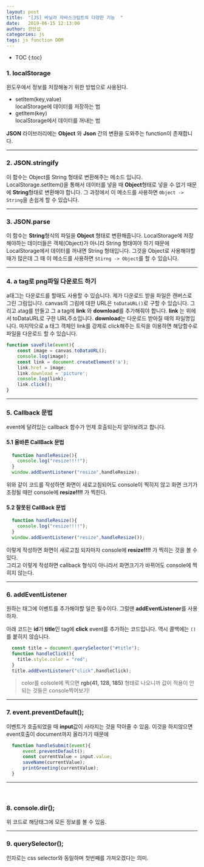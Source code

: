 ```yaml
---
layout: post
title:  "[JS] 바닐라 자바스크립트의 다양한 기능  "
date:   2019-06-15 12:13:00
author: 한만섭
categories: js
tags: js function DOM
---
```


* TOC
{:toc}
###   





### 1. localStorage 

윈도우에서 정보를 저장해놓기 위한 방법으로 사용된다. 

- setItem(key,value)  
  localStorage에 데이터를 저장하는 법 
- getItem(key)  
  localStorage에서 데이터를 꺼내는 법

**JSON** 라이브러리에는 **Object** 와 **Json** 간의 변환을 도와주는 function이 존재합니다.  





***



### 2. JSON.stringify
이 함수는 Object를 String 형태로 변환해주는 메소드 입니다. LocalStorage.setItem()을 통해서 데이터를 넣을 때 **Object**형태로 넣을 수 없기 
   때문에 **String**형태로 변환해야 합니다. 그 과정에서 이 메소드를 사용하면 `Object -> String`을 손쉽게 할 수 있습니다.



***



### 3. JSON.parse
  이 함수는 **String**형식의 파일을 **Object** 형태로 변환해줍니다. LocalStorage에 저장해야하는 데이터들은 객체(Object)가 아니라 String 형태여야
  하기 때문에 LocalStorage에서 데이터를 꺼내면 String 형태입니다. 그것을 Object로 사용해야할 때가 많은데 그 때 이 메소드를 사용하면 
  `Stirng -> Object`를 할 수 있습니다. 



***



<script async src="https://pagead2.googlesyndication.com/pagead/js/adsbygoogle.js"></script>
<ins class="adsbygoogle"
     style="display:block; text-align:center;"
     data-ad-layout="in-article"
     data-ad-format="fluid"
     data-ad-client="ca-pub-4877378276818686"
     data-ad-slot="4307878116"></ins>
<script>
     (adsbygoogle = window.adsbygoogle || []).push({});
</script>



### 4. a tag로 png파일 다운로드 하기 

a태그는 다운로드를 할때도 사용할 수 있습니다. 제가 다운로드 받을 파일은 캔버스로 그린 그림입니다. canvas의 그림에 대한 URL은 `toDataURL()`로 
구할 수 있습니다. 그리고 `a`tag를 만들고 그 a tag에 **link** 와 **download**를 추가해줘야 합니다. **link** 는 위에서 toDataURL로 구한 URL주소입니다. 
**download**는 다운로드 받아질 때의 파일명입니다. 마지막으로 a 태그 객체인 link를 강제로 click해주는 트릭을 이용하면 해당함수로 파일을 다운로드 할 수 
있습니다. 

```javascript
function saveFile(event){
    const image = canvas.toDataURL();
    console.log(image);
    const link = document.createElement('a');
    link.href = image;
    link.download = 'picture';
    console.log(link);
    link.click();
}
```



***



### 5. Callback 문법

event에 달려있는 callback 함수가 언제 호출되는지 알아보려고 합니다.  

#### 5.1 올바른 CallBack 문법

```javascript
  function handleResize(){
    console.log("resize!!!!");
  }
  window.addEventListener("resize",handleResize);
```

  위와 같이 코드를 작성하면 화면이 새로고침되어도 console이 찍히지 않고 화면 크기가 조정될 때만 console에 **resize!!!!** 가 찍힌다.  



#### 5.2 잘못된 CallBack 문법

```javascript
  function handleResize(){
    console.log("resize!!!!");
  }
  window.addEventListener("resize",handleResize());
```

  이렇게 작성하면 화면이 새로고침 되자마자 console에 **resize!!!!** 가 찍히는 것을 볼 수 있다.  
  그리고 이렇게 작성하면 callback 형식이 아니라서 화면크기가 바뀌어도 console에 찍히지 않는다.  



***



### 6. addEventListener

원하는 태그에 이벤트를 추가해야할 일은 필수이다. 그럴땐 **addEventListener**를 사용하자.  

  아래 코드는 **id**가 **title**인 tag에 **click** event를 추가하는 코드입니다. 역시 콜백에는 `()`를 붙히지 않습니다. 

```javascript
  const title = document.querySelector("#title");
  function handleClick(){
    title.style.color = "red";
  }
  title.addEventListener("click",handleClick);
```

> color를 colsole에 찍으면 **rgb(41, 128, 185)** 형태로 나오니까 값이 적용이 안되는 것들은 console찍어보기! 



***



<script async src="https://pagead2.googlesyndication.com/pagead/js/adsbygoogle.js"></script>
<ins class="adsbygoogle"
     style="display:block; text-align:center;"
     data-ad-layout="in-article"
     data-ad-format="fluid"
     data-ad-client="ca-pub-4877378276818686"
     data-ad-slot="4307878116"></ins>
<script>
     (adsbygoogle = window.adsbygoogle || []).push({});
</script>



### 7. event.preventDefault();

이벤트가 호출되었을 때 **input**값이 사라지는 것을 막아줄 수 있음. 이것을 하지않으면 event호출이 document까지 올라가기 때문에 

```javascript
  function handleSubmit(event){
      event.preventDefault();
      const currentValue = input.value;
      saveName(currentValue);
      printGreeting(currentValue);
  }
```

------

  　  

### 8. console.dir();

위 코드로 해당태그에 모든 정보를 볼 수 있음. 



------



### 9. querySelector();

인자로는 css selector와 동일하며 첫번째를 가져오겠다는 의미. 